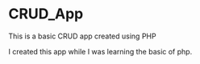 # CRUD_App
This is a basic CRUD app created using PHP

I created this app while I was learning the basic of php.
